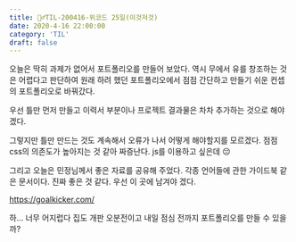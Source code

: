 ```yaml
---
title: 🏃‍♂️TIL-200416-위코드 25일(이것저것)
date: 2020-4-16 22:00:00
category: 'TIL'
draft: false
---
```


오늘은 딱히 과제가 없어서 포트폴리오를 만들어 보았다. 역시 무에서 유를 창조하는 것은 어렵다고 판단하여 원래 하려 했던 포트폴리오에서 점점 간단하고 만들기 쉬운 컨셉의 포트폴리오로 바꿔갔다.

우선 틀만 먼저 만들고 이력서 부분이나 프로젝트 결과물은 차차 추가하는 것으로 해야겠다.

그렇지만 틀만 만드는 것도 계속해서 오류가 나서 어떻게 해야할지를 모르겠다. 점점 css의 의존도가 높아지는 것 같아 짜증난다. js를 이용하고 싶은데 😔

그리고 오늘은 민정님께서 좋은 자료를 공유해 주었다. 각종 언어들에 관한 가이드북 같은 문서이다. 진짜 좋은 것 같다. 우선 이 곳에 남겨야 겠다.

https://goalkicker.com/

하... 너무 어지럽다 집도 개판 오분전이고 내일 점심 전까지 포트폴리오를 만들 수 있을까? 